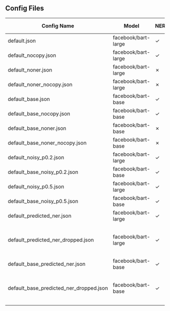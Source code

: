 ## Config Files

| Config Name                             | Model               | NER       | Copy       | Per Declaration       | Noisy Datasets                    |
| --------------------------------------- | ------------------- | --------- | ---------- | --------------------- | --------------------------------- |
| default.json                            | facebook/bart-large | &check;   | &check;    | &cross;               | -                                 |
| default_nocopy.json                     | facebook/bart-large | &check;   | &cross;    | &cross;               | -                                 |
| default_noner.json                      | facebook/bart-large | &cross;   | &check;    | &cross;               | -                                 |
| default_noner_nocopy.json               | facebook/bart-large | &cross;   | &cross;    | &cross;               | -                                 |
| default_base.json                       | facebook/bart-base  | &check;   | &check;    | &cross;               | -                                 |
| default_base_nocopy.json                | facebook/bart-base  | &check;   | &cross;    | &cross;               | -                                 |
| default_base_noner.json                 | facebook/bart-base  | &cross;   | &check;    | &cross;               | -                                 |
| default_base_noner_nocopy.json          | facebook/bart-base  | &cross;   | &cross;    | &cross;               | -                                 |
| default_noisy_p0.2.json                 | facebook/bart-large | &check;   | &check;    | &cross;               | $p=0.2$                           |
| default_base_noisy_p0.2.json            | facebook/bart-base  | &check;   | &check;    | &cross;               | $p=0.2$                           |
| default_noisy_p0.5.json                 | facebook/bart-large | &check;   | &check;    | &cross;               | $p=0.5$                           |
| default_base_noisy_p0.5.json            | facebook/bart-base  | &check;   | &check;    | &cross;               | $p=0.5$                           |
| default_predicted_ner.json              | facebook/bart-large | &check;   | &check;    | &cross;               | Predicted NERs                    |
| default_predicted_ner_dropped.json      | facebook/bart-large | &check;   | &check;    | &cross;               | Predicted NERs with Dropped Spans |
| default_base_predicted_ner.json         | facebook/bart-base  | &check;   | &check;    | &cross;               | Predicted NERs                    |
| default_base_predicted_ner_dropped.json | facebook/bart-base  | &check;   | &check;    | &cross;               | Predicted NERs with Dropped Spans |